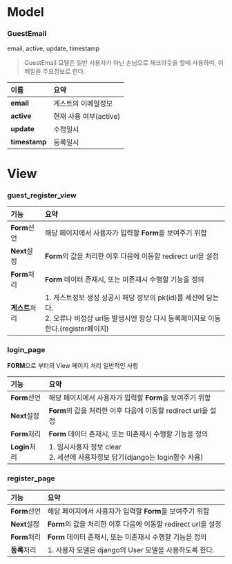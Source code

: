 # Model

### GuestEmail
email, active, update, timestamp

> GuestEmail 모델은 일반 사용자가 아닌 손님으로 체크아웃을 할때 사용하며, 이메일을 주요정보로 한다.

|이름|요약|
|:---|:---|
|**email**  |게스트의 이메일정보|
|**active**  |현재 사용 여부(active)|
|**update**  |수정일시|
|**timestamp**  |등록일시|

# View

### guest_register_view



|기능|요약|
|:---|:---|
|**Form**선언  |해당 페이지에서 사용자가 입력할 **Form**을 보여주기 위함|
|**Next**설정  |**Form**의 값을 처리한 이후 다음에 이동할 redirect url을 설정|
|**Form**처리  |**Form** 데이터 존재시, 또는 미존재시 수행할 기능을 정의|
|**게스트**처리  |1. 게스트정보 생성 성공시 해당 정보의 pk(id)를 세션에 담는다. <br>2. 오류나 비정상 url등 발생시엔 항상 다시 등록페이지로 이동한다.(register페이지)|


### login_page

**FORM**으로 부터의 View 페이지 처리 일반적인 사항

|기능|요약|
|:---|:---|
|**Form**선언  |해당 페이지에서 사용자가 입력할 **Form**을 보여주기 위함|
|**Next**설정  |**Form**의 값을 처리한 이후 다음에 이동할 redirect url을 설정|
|**Form**처리  |**Form** 데이터 존재시, 또는 미존재시 수행할 기능을 정의|
|**Login**처리 |1. 임시사용자 정보 clear <br> 2. 세션에 사용자정보 담기(django는 login함수 사용)|



### register_page

|기능|요약|
|:---|:---|
|**Form**선언  |해당 페이지에서 사용자가 입력할 **Form**을 보여주기 위함|
|**Next**설정  |**Form**의 값을 처리한 이후 다음에 이동할 redirect url을 설정|
|**Form**처리  |**Form** 데이터 존재시, 또는 미존재시 수행할 기능을 정의|
|**등록**처리  |1. 사용자 모델은 django의 User 모델을 사용하도록 한다.|


